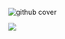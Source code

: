 ![github cover](https://user-images.githubusercontent.com/51129378/133823377-e1fd3a41-4534-4a55-9e77-f7bed5e16252.png)


![](https://komarev.com/ghpvc/?username=kaicoleridge&color=blueviolet)






